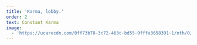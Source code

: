 ```yaml
---
title: 'Karma, lobby.'
order: 2
text: Constant Karma
image:
  - 'https://ucarecdn.com/0ff73b78-3c72-463c-bd55-9fffa3658391~1/nth/0/'
---
```


